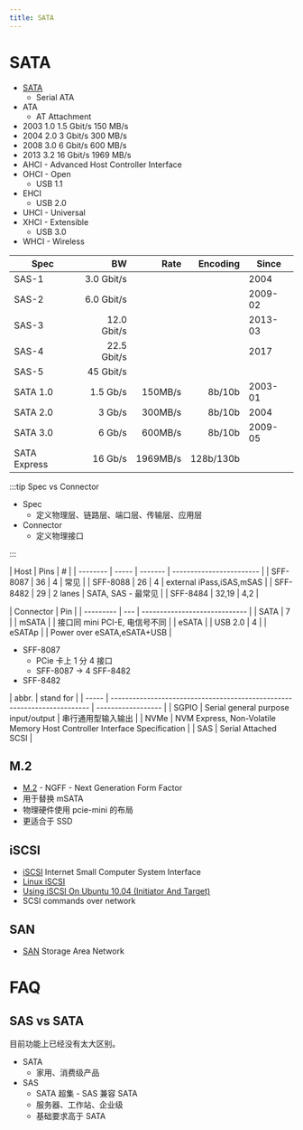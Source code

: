 ```yaml
---
title: SATA
---
```


# SATA

- [SATA](https://en.wikipedia.org/wiki/Serial_ATA)
  - Serial ATA
- ATA
  - AT Attachment
- 2003 1.0 1.5 Gbit/s 150 MB/s
- 2004 2.0 3 Gbit/s 300 MB/s
- 2008 3.0 6 Gbit/s 600 MB/s
- 2013 3.2 16 Gbit/s 1969 MB/s
- AHCI - Advanced Host Controller Interface
- OHCI - Open
  - USB 1.1
- EHCI
  - USB 2.0
- UHCI - Universal
- XHCI - Extensible
  - USB 3.0
- WHCI - Wireless

| Spec         |          BW |     Rate |  Encoding | Since   |
| ------------ | ----------: | -------: | --------: | ------- |
| SAS-1        |  3.0 Gbit/s |          |           | 2004    |
| SAS-2        |  6.0 Gbit/s |          |           | 2009-02 |
| SAS-3        | 12.0 Gbit/s |          |           | 2013-03 |
| SAS-4        | 22.5 Gbit/s |          |           | 2017    |
| SAS-5        |   45 Gbit/s |          |           |
| SATA 1.0     |    1.5 Gb/s |  150MB/s |    8b/10b | 2003-01 |
| SATA 2.0     |      3 Gb/s |  300MB/s |    8b/10b | 2004    |
| SATA 3.0     |      6 Gb/s |  600MB/s |    8b/10b | 2009-05 |
| SATA Express |     16 Gb/s | 1969MB/s | 128b/130b |

:::tip Spec vs Connector

- Spec
  - 定义物理层、链路层、端口层、传输层、应用层
- Connector
  - 定义物理接口

:::

| Host     | Pins  | #       |
| -------- | ----- | ------- | ------------------------ |
| SFF-8087 | 36    | 4       | 常见                     |
| SFF-8088 | 26    | 4       | external iPass,iSAS,mSAS |
| SFF-8482 | 29    | 2 lanes | SATA, SAS - 最常见       |
| SFF-8484 | 32,19 | 4,2     |

| Connector | Pin |
| --------- | --- | ----------------------------- |
| SATA      | 7   |
| mSATA     |     | 接口同 mini PCI-E, 电信号不同 |
| eSATA     |
| USB 2.0   | 4   |
| eSATAp    |     | Power over eSATA,eSATA+USB    |

- SFF-8087
  - PCie 卡上 1 分 4 接口
  - SFF-8087 -> 4 SFF-8482
- SFF-8482

| abbr. | stand for                                                                |
| ----- | ------------------------------------------------------------------------ | ------------------ |
| SGPIO | Serial general purpose input/output                                      | 串行通用型输入输出 |
| NVMe  | NVM Express, Non-Volatile Memory Host Controller Interface Specification |
| SAS   | Serial Attached SCSI                                                     |

## M.2

- [M.2](https://en.wikipedia.org/wiki/M.2) - NGFF - Next Generation Form Factor
- 用于替换 mSATA
- 物理硬件使用 pcie-mini 的布局
- 更适合于 SSD

## iSCSI

- [iSCSI](https://en.wikipedia.org/wiki/ISCSI) Internet Small Computer System Interface
- [Linux iSCSI](http://www.linux-iscsi.org)
- [Using iSCSI On Ubuntu 10.04 (Initiator And Target)](https://www.howtoforge.com/using-iscsi-on-ubuntu-10.04-initiator-and-target)
- SCSI commands over network

## SAN

- [SAN](https://en.wikipedia.org/wiki/Storage_area_network) Storage Area Network

# FAQ

## SAS vs SATA

目前功能上已经没有太大区别。

- SATA
  - 家用、消费级产品
- SAS
  - SATA 超集 - SAS 兼容 SATA
  - 服务器、工作站、企业级
  - 基础要求高于 SATA
